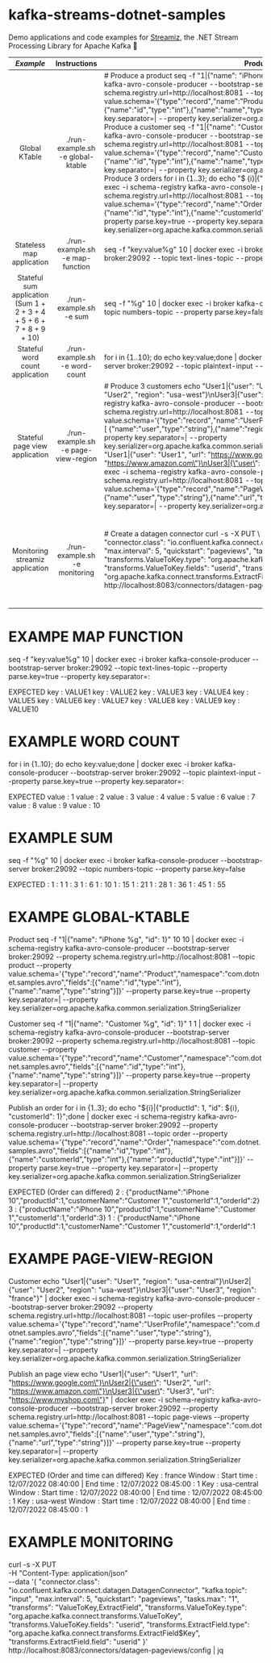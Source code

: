 # kafka-streams-dotnet-samples

Demo applications and code examples for [Streamiz](https://github.com/LGouellec/kafka-streams-dotnet), the .NET Stream Processing Library for Apache Kafka 🚀

|                              **_Example_**                             |           **Instructions**           | **Produce mock data**                                                                                                                                                                                                                                                                                                                                                                                                                                                                                                                                                                                                                                                                                                                                                                                                                                                                                                                                                                                                                                                                                                                                                                                                                                                                                                                                                                                                                                                                                                                                                                                                                                                                                                                                                       |                                                                                                                                                            **Expected**                                                                                                                                                            |                             **Comment**                             |
|:----------------------------------------------------------------------:|:------------------------------------:|-----------------------------------------------------------------------------------------------------------------------------------------------------------------------------------------------------------------------------------------------------------------------------------------------------------------------------------------------------------------------------------------------------------------------------------------------------------------------------------------------------------------------------------------------------------------------------------------------------------------------------------------------------------------------------------------------------------------------------------------------------------------------------------------------------------------------------------------------------------------------------------------------------------------------------------------------------------------------------------------------------------------------------------------------------------------------------------------------------------------------------------------------------------------------------------------------------------------------------------------------------------------------------------------------------------------------------------------------------------------------------------------------------------------------------------------------------------------------------------------------------------------------------------------------------------------------------------------------------------------------------------------------------------------------------------------------------------------------------------------------------------------------------|:----------------------------------------------------------------------------------------------------------------------------------------------------------------------------------------------------------------------------------------------------------------------------------------------------------------------------------:|:-------------------------------------------------------------------:|
| Global KTable                                                          | ./run-example.sh -e global-ktable    | # Produce a product seq -f "1\|{\"name\": \"iPhone %g\", \"id\": 1}" 10 10 \| docker exec -i schema-registry kafka-avro-console-producer --bootstrap-server broker:29092 --property schema.registry.url=http://localhost:8081 --topic product --property value.schema='{"type":"record","name":"Product","namespace":"com.dotnet.samples.avro","fields":[ {"name":"id","type":"int"},{"name":"name","type":"string"} ]}' --property parse.key=true --property key.separator=\| --property key.serializer=org.apache.kafka.common.serialization.StringSerializer  # Produce a customer seq -f "1\|{\"name\": \"Customer %g\", \"id\": 1}" 1 1 \| docker exec -i schema-registry kafka-avro-console-producer --bootstrap-server broker:29092 --property schema.registry.url=http://localhost:8081 --topic customer --property value.schema='{"type":"record","name":"Customer","namespace":"com.dotnet.samples.avro","fields":[ {"name":"id","type":"int"},{"name":"name","type":"string"} ]}' --property parse.key=true --property key.separator=\| --property key.serializer=org.apache.kafka.common.serialization.StringSerializer  # Produce 3 orders for i in {1..3}; do echo "$ {i}\|{\"productId\":  1 , \"id\":  ${i}, \"customerId\": 1}";done \| docker exec -i schema-registry kafka-avro-console-producer --bootstrap-server broker:29092 --property schema.registry.url=http://localhost:8081 --topic order --property value.schema='{"type":"record","name":"Order","namespace":"com.dotnet.samples.avro","fields":[ {"name":"id","type":"int"},{"name":"customerId","type":"int"},{"name":"productId","type":"int"} ]}' --property parse.key=true --property key.separator=\| --property key.serializer=org.apache.kafka.common.serialization.StringSerializer | (Order can differed) 2 : {"productName":"iPhone 10","productId":1,"customerName":"Customer 1","customerId":1,"orderId":2} 3 : {"productName":"iPhone 10","productId":1,"customerName":"Customer 1","customerId":1,"orderId":3} 1 : {"productName":"iPhone 10","productId":1,"customerName":"Customer 1","customerId":1,"orderId":1 | #globalKtable #stateful #joinStreamGlobalKTable                     |
| Stateless map application                                              | ./run-example.sh -e map-function     | seq -f "key:value%g" 10 \| docker exec -i broker kafka-console-producer --bootstrap-server broker:29092 --topic text-lines-topic --property parse.key=true --property key.separator=:                                                                                                                                                                                                                                                                                                                                                                                                                                                                                                                                                                                                                                                                                                                                                                                                                                                                                                                                                                                                                                                                                                                                                                                                                                                                                                                                                                                                                                                                                                                                                                                       | key : VALUE1 key : VALUE2 key : VALUE3  key : VALUE4  key : VALUE5 key : VALUE6 key : VALUE7  key : VALUE8  key : VALUE9   key : VALUE10                                                                                                                                                                                           | #stateless #map #map-values                                         |
| Stateful sum application (Sum 1 + 2 + 3 + 4 + 5  + 6 + 7 + 8 + 9 + 10) | ./run-example.sh -e sum              | seq -f "%g" 10 \| docker exec -i broker kafka-console-producer --bootstrap-server broker:29092 --topic numbers-topic --property parse.key=false                                                                                                                                                                                                                                                                                                                                                                                                                                                                                                                                                                                                                                                                                                                                                                                                                                                                                                                                                                                                                                                                                                                                                                                                                                                                                                                                                                                                                                                                                                                                                                                                                             | 1 : 1 1 : 3 1 : 6 1 : 10 1 : 15 1 : 21 1 : 28 1 : 36 1 : 45 1 : 55                                                                                                                                                                                                                                                                 | #sum #stateful #reduce #groupBy                                     |
| Stateful word count application                                        | ./run-example.sh -e word-count       | for i in {1..10}; do echo key:value;done \| docker exec -i broker kafka-console-producer --bootstrap-server broker:29092 --topic plaintext-input --property parse.key=true --property key.separator=:                                                                                                                                                                                                                                                                                                                                                                                                                                                                                                                                                                                                                                                                                                                                                                                                                                                                                                                                                                                                                                                                                                                                                                                                                                                                                                                                                                                                                                                                                                                                                                       | value : 1 value : 2 value : 3 value : 4 value : 5 value : 6 value : 7 value : 8 value : 9 value : 10                                                                                                                                                                                                                               | #count #stateful #flatMapValues #groupBy                            |
| Stateful page view application                                         | ./run-example.sh -e page-view-region | # Produce 3 customers echo "User1\|{\"user\": \"User1\", \"region\": \"usa-central\"}\nUser2\|{\"user\": \"User2\", \"region\": \"usa-west\"}\nUser3\|{\"user\": \"User3\", \"region\": \"france\"}" \| docker exec -i schema-registry kafka-avro-console-producer --bootstrap-server broker:29092 --property schema.registry.url=http://localhost:8081 --topic user-profiles --property value.schema='{"type":"record","name":"UserProfile","namespace":"com.dotnet.samples.avro","fields":[ {"name":"user","type":"string"},{"name":"region","type":"string"} ]}' --property parse.key=true --property key.separator=\| --property key.serializer=org.apache.kafka.common.serialization.StringSerializer  # Produce page views echo "User1\|{\"user\": \"User1\", \"url\": \"https://www.google.com\"}\nUser2\|{\"user\": \"User2\", \"url\": \"https://www.amazon.com\"}\nUser3\|{\"user\": \"User3\", \"url\": \"https://www.myshop.com\"}" \| docker exec -i schema-registry kafka-avro-console-producer --bootstrap-server broker:29092 --property schema.registry.url=http://localhost:8081 --topic page-views --property value.schema='{"type":"record","name":"PageView","namespace":"com.dotnet.samples.avro","fields":[ {"name":"user","type":"string"},{"name":"url","type":"string"} ]}' --property parse.key=true --property key.separator=\| --property key.serializer=org.apache.kafka.common.serialization.StringSerializer                                                                                                                                                                                                                                                                                                                                | (Order and time can differed) Key : france Window : Start time : 12/07/2022 08:40:00 \| End time : 12/07/2022 08:45:00  : 1 Key : usa-central Window : Start time : 12/07/2022 08:40:00 \| End time : 12/07/2022 08:45:00  : 1 Key : usa-west Window : Start time : 12/07/2022 08:40:00 \| End time : 12/07/2022 08:45:00  : 1     | #join #leftJoin #stateful #AVRO #windowing                          |
| Monitoring streamiz application                                        | ./run-example.sh -e monitoring       | # Create a datagen connector   curl -s -X PUT \       -H "Content-Type: application/json" \       --data '{                 "connector.class": "io.confluent.kafka.connect.datagen.DatagenConnector",                 "kafka.topic": "input",                 "max.interval": 5,                 "quickstart": "pageviews",                 "tasks.max": "1",                 "transforms": "ValueToKey,ExtractField",                 "transforms.ValueToKey.type": "org.apache.kafka.connect.transforms.ValueToKey",                 "transforms.ValueToKey.fields": "userid",                 "transforms.ExtractField.type": "org.apache.kafka.connect.transforms.ExtractField$Key",                 "transforms.ExtractField.field": "userid"             }' \       http://localhost:8083/connectors/datagen-pageviews/config                                                                                                                                                                                                                                                                                                                                                                                                                                                                                                                                                                                                                                                                                                                                                                                                                                                                                                                                         | Go to http://localhost:3000 (Login : admin / Password : password). Visit the Streamiz dashboard present in the collection ![streamiz](./resources/streamiz_dashboard.png)                                                                                                                                                                                                         | #monitoring #openTelemetry #prometheus #grafana #streamizDashboard  |


# EXAMPE MAP FUNCTION
seq -f "key:value%g" 10 | docker exec -i broker kafka-console-producer --bootstrap-server broker:29092 --topic text-lines-topic --property parse.key=true --property key.separator=:

EXPECTED
key : VALUE1
key : VALUE2
key : VALUE3
key : VALUE4
key : VALUE5
key : VALUE6
key : VALUE7
key : VALUE8
key : VALUE9
key : VALUE10


# EXAMPLE WORD COUNT 

for i in {1..10}; do echo key:value;done | docker exec -i broker kafka-console-producer --bootstrap-server broker:29092 --topic plaintext-input --property parse.key=true --property key.separator=:

EXPECTED
value : 1
value : 2
value : 3
value : 4
value : 5
value : 6
value : 7
value : 8
value : 9
value : 10

# EXAMPLE SUM

seq -f "%g" 10 | docker exec -i broker kafka-console-producer --bootstrap-server broker:29092 --topic numbers-topic --property parse.key=false

EXPECTED : 
1 : 1
1 : 3
1 : 6
1 : 10
1 : 15
1 : 21
1 : 28
1 : 36
1 : 45
1 : 55

# EXAMPE GLOBAL-KTABLE

Product
seq -f "1|{\"name\": \"iPhone %g\", \"id\": 1}" 10 10 | docker exec -i schema-registry kafka-avro-console-producer --bootstrap-server broker:29092 --property schema.registry.url=http://localhost:8081 --topic product --property value.schema='{"type":"record","name":"Product","namespace":"com.dotnet.samples.avro","fields":[{"name":"id","type":"int"},{"name":"name","type":"string"}]}' --property parse.key=true --property key.separator=\| --property key.serializer=org.apache.kafka.common.serialization.StringSerializer

Customer
seq -f "1|{\"name\": \"Customer %g\", \"id\": 1}" 1 1 | docker exec -i schema-registry kafka-avro-console-producer --bootstrap-server broker:29092 --property schema.registry.url=http://localhost:8081 --topic customer --property value.schema='{"type":"record","name":"Customer","namespace":"com.dotnet.samples.avro","fields":[{"name":"id","type":"int"},{"name":"name","type":"string"}]}' --property parse.key=true --property key.separator=\| --property key.serializer=org.apache.kafka.common.serialization.StringSerializer

Publish an order
for i in {1..3}; do echo "${i}|{\"productId\": 1, \"id\": ${i}, \"customerId\": 1}";done | docker exec -i schema-registry kafka-avro-console-producer --bootstrap-server broker:29092 --property schema.registry.url=http://localhost:8081 --topic order --property value.schema='{"type":"record","name":"Order","namespace":"com.dotnet.samples.avro","fields":[{"name":"id","type":"int"},{"name":"customerId","type":"int"},{"name":"productId","type":"int"}]}' --property parse.key=true --property key.separator=\| --property key.serializer=org.apache.kafka.common.serialization.StringSerializer


EXPECTED (Order can differed)
2 : {"productName":"iPhone 10","productId":1,"customerName":"Customer 1","customerId":1,"orderId":2}
3 : {"productName":"iPhone 10","productId":1,"customerName":"Customer 1","customerId":1,"orderId":3}
1 : {"productName":"iPhone 10","productId":1,"customerName":"Customer 1","customerId":1,"orderId":1

# EXAMPE PAGE-VIEW-REGION

Customer
echo "User1|{\"user\": \"User1\", \"region\": \"usa-central\"}\nUser2|{\"user\": \"User2\", \"region\": \"usa-west\"}\nUser3|{\"user\": \"User3\", \"region\": \"france\"}" | docker exec -i schema-registry kafka-avro-console-producer --bootstrap-server broker:29092 --property schema.registry.url=http://localhost:8081 --topic user-profiles --property value.schema='{"type":"record","name":"UserProfile","namespace":"com.dotnet.samples.avro","fields":[{"name":"user","type":"string"},{"name":"region","type":"string"}]}' --property parse.key=true --property key.separator=\| --property key.serializer=org.apache.kafka.common.serialization.StringSerializer

Publish an page view
echo "User1|{\"user\": \"User1\", \"url\": \"https://www.google.com\"}\nUser2|{\"user\": \"User2\", \"url\": \"https://www.amazon.com\"}\nUser3|{\"user\": \"User3\", \"url\": \"https://www.myshop.com\"}" | docker exec -i schema-registry kafka-avro-console-producer --bootstrap-server broker:29092 --property schema.registry.url=http://localhost:8081 --topic page-views --property value.schema='{"type":"record","name":"PageView","namespace":"com.dotnet.samples.avro","fields":[{"name":"user","type":"string"},{"name":"url","type":"string"}]}' --property parse.key=true --property key.separator=\| --property key.serializer=org.apache.kafka.common.serialization.StringSerializer

EXPECTED (Order and time can differed)
Key : france
Window : Start time : 12/07/2022 08:40:00 | End time : 12/07/2022 08:45:00
 : 1
Key : usa-central
Window : Start time : 12/07/2022 08:40:00 | End time : 12/07/2022 08:45:00
 : 1
Key : usa-west
Window : Start time : 12/07/2022 08:40:00 | End time : 12/07/2022 08:45:00
 : 1

# EXAMPLE MONITORING

curl -s -X PUT \
      -H "Content-Type: application/json" \
      --data '{
                "connector.class": "io.confluent.kafka.connect.datagen.DatagenConnector",
                "kafka.topic": "input",
                "max.interval": 5,
                "quickstart": "pageviews",
                "tasks.max": "1",
                "transforms": "ValueToKey,ExtractField",
                "transforms.ValueToKey.type": "org.apache.kafka.connect.transforms.ValueToKey",
                "transforms.ValueToKey.fields": "userid",
                "transforms.ExtractField.type": "org.apache.kafka.connect.transforms.ExtractField$Key",
                "transforms.ExtractField.field": "userid"
            }' \
      http://localhost:8083/connectors/datagen-pageviews/config | jq